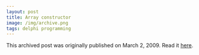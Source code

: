 ```yaml
---
layout: post
title: Array constructor
image: /img/archive.png
tags: delphi programming
---
```

This archived post was originally published on March 2, 2009. Read it [here](/alex.ciobanu.org/indexd52d.html).
